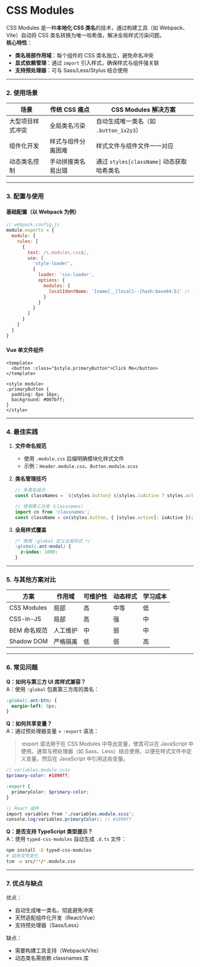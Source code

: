 # CSS Modules

CSS Modules 是一种**本地化 CSS 类名**的技术，通过构建工具（如 Webpack、Vite）自动将 CSS 类名转换为唯一哈希值，解决全局样式污染问题。  
**核心特性**：
- **类名局部作用域**：每个组件的 CSS 类名独立，避免命名冲突
- **显式依赖管理**：通过 `import` 引入样式，确保样式与组件强关联
- **支持预处理器**：可与 Sass/Less/Stylus 结合使用

---

### **2. 使用场景**
| **场景**                | **传统 CSS 痛点**          | **CSS Modules 解决方案**            |
|-------------------------|---------------------------|------------------------------------|
| 大型项目样式冲突         | 全局类名污染              | 自动生成唯一类名（如 `.button_1x2y3`） |
| 组件化开发              | 样式与组件分离困难        | 样式文件与组件文件一一对应          |
| 动态类名控制            | 手动拼接类名易出错        | 通过 `styles[className]` 动态获取哈希类名 |

---

### **3. 配置与使用**
#### **基础配置（以 Webpack 为例）**
```javascript
// webpack.config.js
module.exports = {
  module: {
    rules: [
      {
        test: /\.module\.css$/,
        use: [
          'style-loader',
          {
            loader: 'css-loader',
            options: {
              modules: {
                localIdentName: '[name]__[local]--[hash:base64:5]' // 自定义类名格式
              }
            }
          }
        ]
      }
    ]
  }
}
```


#### **Vue 单文件组件**
```vue
<template>
  <button :class="$style.primaryButton">Click Me</button>
</template>

<style module>
.primaryButton {
  padding: 8px 16px;
  background: #007bff;
}
</style>
```

---

### **4. 最佳实践**
1. **文件命名规范**  
   - 使用 `.module.css` 后缀明确模块化样式文件
   - 示例：`Header.module.css`、`Button.module.scss`

2. **类名管理技巧**  
   ```javascript
   // 多类名组合
   const classNames = `${styles.button} ${styles.isActive ? styles.active : ''}`;

   // 使用第三方库（classnames）
   import cn from 'classnames';
   const className = cn(styles.button, { [styles.active]: isActive });
   ```

3. **全局样式覆盖**  
   ```css
   /* 使用 :global 定义全局样式 */
   :global(.ant-modal) {
     z-index: 1000;
   }
   ```

---

### **5. 与其他方案对比**
| **方案**        | **作用域** | **可维护性** | **动态样式** | **学习成本** |
|-----------------|-----------|-------------|-------------|-------------|
| CSS Modules     | 局部      | 高          | 中等        | 低          |
| CSS-in-JS       | 局部      | 高          | 强          | 中          |
| BEM 命名规范    | 人工维护  | 中          | 弱          | 中          |
| Shadow DOM      | 严格隔离  | 低          | 弱          | 高          |

---

### **6. 常见问题**
**Q：如何与第三方 UI 库样式兼容？**  
A：使用 `:global` 包裹第三方库的类名：
```css
:global(.ant-btn) {
  margin-left: 8px;
}
```

**Q：如何共享变量？**  
A：通过预处理器变量 + `:export` 语法：
> :export 语法用于在 CSS Modules 中导出变量，使其可以在 JavaScript 中使用。通常与预处理器（如 Sass、Less）结合使用，以便在样式文件中定义变量，然后在 JavaScript 中引用这些变量。
```scss
// variables.module.scss
$primary-color: #1890ff;

:export {
  primaryColor: $primary-color;
}

// React 组件
import variables from './variables.module.scss';
console.log(variables.primaryColor); // #1890ff
```

**Q：是否支持 TypeScript 类型提示？**  
A：使用 `typed-css-modules` 自动生成 `.d.ts` 文件：
```bash
npm install -D typed-css-modules
# 监听文件变化
tcm -w src/**/*.module.css
```
---

### **7. 优点与缺点**
优点：
- 自动生成唯一类名，彻底避免冲突
- 天然适配组件化开发（React/Vue）
- 支持预处理器（Sass/Less）

缺点：
- 需要构建工具支持（Webpack/Vite）
- 动态类名需依赖 classnames 库